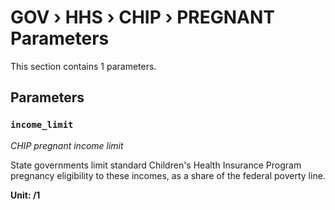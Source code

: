 # GOV › HHS › CHIP › PREGNANT Parameters

This section contains 1 parameters.

## Parameters

### `income_limit`
*CHIP pregnant income limit*

State governments limit standard Children's Health Insurance Program pregnancy eligibility to these incomes, as a share of the federal poverty line.

**Unit: /1**

